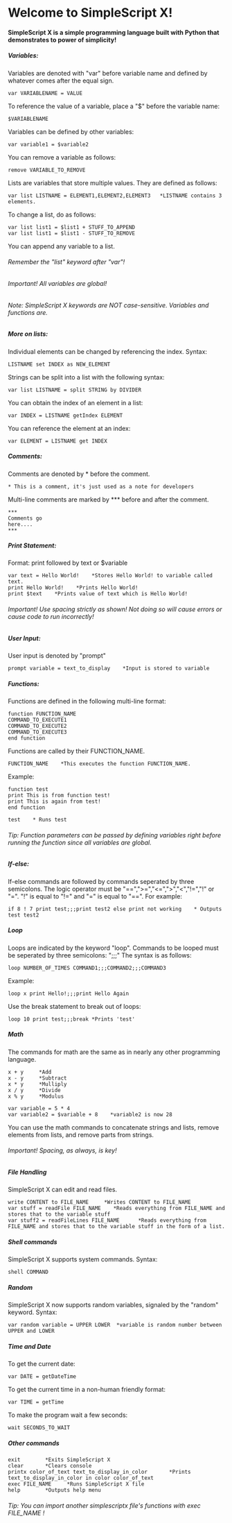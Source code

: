 # Welcome to SimpleScript X!
#### SimpleScript X is a simple programming language built with Python that demonstrates to power of simplicity! 
##### Variables:
Variables are denoted with "var" before variable name and defined by whatever comes after the equal sign.

    var VARIABLENAME = VALUE

To reference the value of a variable, place a "$" before the variable name:

    $VARIABLENAME
Variables can be defined by other variables:

    var variable1 = $variable2
You can remove a variable as follows:

    remove VARIABLE_TO_REMOVE
Lists are variables that store multiple values. They are defined as follows:

    var list LISTNAME = ELEMENT1,ELEMENT2,ELEMENT3   *LISTNAME contains 3 elements.
To change a list, do as follows:

    var list list1 = $list1 + STUFF_TO_APPEND
    var list list1 = $list1 - STUFF_TO_REMOVE
You can append any variable to a list.
###### Remember the "list" keyword after "var"!
###### Important! All variables are global!     
###### Note: SimpleScript X keywords are NOT case-sensitive. Variables and functions are.
##### More on lists:
Individual elements can be changed by referencing the index. Syntax:

    LISTNAME set INDEX as NEW_ELEMENT
Strings can be split into a list with the following syntax:

    var list LISTNAME = split STRING by DIVIDER
You can obtain the index of an element in a list:

    var INDEX = LISTNAME getIndex ELEMENT
You can reference the element at an index:

    var ELEMENT = LISTNAME get INDEX

##### Comments:
Comments are denoted by * before the comment.

    * This is a comment, it's just used as a note for developers

Multi-line comments are marked by *** before and after the comment.

    ***
    Comments go 
    here....
    ***
##### Print Statement:
Format: print followed by text or $variable


    var text = Hello World!    *Stores Hello World! to variable called text.
    print Hello World!    *Prints Hello World!
    print $text    *Prints value of text which is Hello World!

###### Important! Use spacing strictly as shown! Not doing so will cause errors or cause code to run incorrectly!

##### User Input:
User input is denoted by "prompt"

    prompt variable = text_to_display    *Input is stored to variable
##### Functions:
Functions are defined in the following multi-line format:

    function FUNCTION_NAME
    COMMAND_TO_EXECUTE1
    COMMAND_TO_EXECUTE2
    COMMAND_TO_EXECUTE3
    end function
Functions are called by their FUNCTION_NAME.

    FUNCTION_NAME    *This executes the function FUNCTION_NAME.
Example:

    function test
    print This is from function test!
    print This is again from test!
    end function  

    test    * Runs test
###### Tip: Function parameters can be passed by defining variables right before running the function since all variables are global.
##### If-else:
If-else commands are followed by commands seperated by three semicolons. The logic operator must be "==",">=","<=",">","<","!=","!" or "=". "!" is equal to "!=" and "=" is equal to "==". For example:

    if 8 ! 7 print test;;;print test2 else print not working    * Outputs test test2

##### Loop
Loops are indicated by the keyword "loop". Commands to be looped must be seperated by three semicolons: ";;;" The syntax is as follows:

    loop NUMBER_OF_TIMES COMMAND1;;;COMMAND2;;;COMMAND3

Example:

    loop x print Hello!;;;print Hello Again
Use the break statement to break out of loops:

    loop 10 print test;;;break *Prints 'test'
##### Math
The commands for math are the same as in nearly any other programming language.

    x + y     *Add
    x - y     *Subtract
    x * y     *Mulliply
    x / y     *Divide
    x % y     *Modulus

    var variable = 5 * 4
    var variable2 = $variable + 8    *variable2 is now 28

You can use the math commands to concatenate strings and lists, remove elements from lists, and remove parts from strings.
###### Important! Spacing, as always, is key!

##### File Handling
SimpleScript X can edit and read files.

    write CONTENT to FILE_NAME     *Writes CONTENT to FILE_NAME
    var stuff = readFile FILE_NAME    *Reads everything from FILE_NAME and stores that to the variable stuff
    var stuff2 = readFileLines FILE_NAME      *Reads everything from FILE_NAME and stores that to the variable stuff in the form of a list.
    
##### Shell commands
SimpleScript X supports system commands. 
Syntax:

    shell COMMAND

##### Random
SimpleScript X now supports random variables, signaled by the "random" keyword. Syntax:

    var random variable = UPPER LOWER  *variable is random number between UPPER and LOWER
##### Time and Date
To get the current date:

    var DATE = getDateTime
To get the current time in a non-human friendly format:

    var TIME = getTime 
To make the program wait a few seconds:

    wait SECONDS_TO_WAIT
##### Other commands

    exit        *Exits SimpleScript X
    clear       *Clears console
    printx color_of_text text_to_display_in_color       *Prints text_to_display_in_color in color color_of_text
    exec FILE_NAME     *Runs SimpleScript X file
    help        *Outputs help menu
###### Tip: You can import another simplescriptx file's functions with exec FILE_NAME !
